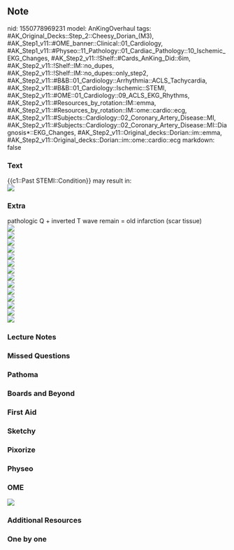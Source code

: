 ## Note
nid: 1550778969231
model: AnKingOverhaul
tags: #AK_Original_Decks::Step_2::Cheesy_Dorian_(M3), #AK_Step1_v11::#OME_banner::Clinical::01_Cardiology, #AK_Step1_v11::#Physeo::11_Pathology::01_Cardiac_Pathology::10_Ischemic_EKG_Changes, #AK_Step2_v11::!Shelf::#Cards_AnKing_Did::6im, #AK_Step2_v11::!Shelf::IM::no_dupes, #AK_Step2_v11::!Shelf::IM::no_dupes::only_step2, #AK_Step2_v11::#B&B::01_Cardiology::Arrhythmia::ACLS_Tachycardia, #AK_Step2_v11::#B&B::01_Cardiology::Ischemic::STEMI, #AK_Step2_v11::#OME::01_Cardiology::09_ACLS_EKG_Rhythms, #AK_Step2_v11::#Resources_by_rotation::IM::emma, #AK_Step2_v11::#Resources_by_rotation::IM::ome::cardio::ecg, #AK_Step2_v11::#Subjects::Cardiology::02_Coronary_Artery_Disease::MI, #AK_Step2_v11::#Subjects::Cardiology::02_Coronary_Artery_Disease::MI::Diagnosis*::EKG_Changes, #AK_Step2_v11::Original_decks::Dorian::im::emma, #AK_Step2_v11::Original_decks::Dorian::im::ome::cardio::ecg
markdown: false

### Text
<div>
  {{c1::Past STEMI::Condition}} may result in:
</div>
<div><img src="paste-467945276833795.jpg" class="resizer"></div>

### Extra
<div>
  pathologic Q + inverted T wave remain = old infarction (scar
  tissue)
</div>
<div>
  <div><img src="paste-835457038417921.jpg"></div>
  <div>
    <i><img src="paste-2748779069803.jpg"></i>
  </div>
  <div><img src="paste-972363415945219.jpg"></div>
  <div><img src="paste-460197155831811.jpg"></div>
  <div><img src="paste-460386134392835.jpg"></div>
  <div><img src="paste-460441968967683.jpg"></div>
  <div><img src="paste-343335390674947.jpg"></div>
  <div>
    <div><img src="paste-343425584988163.jpg"></div>
    <div><img src="paste-343520074268675.jpg"></div>
    <div><img src="paste-343490009497603.jpg"></div>
    <div><img src="paste-343451354791939.jpg"></div>
    <div><img src="paste-346328982880259.jpg"></div>
    <div><img src="Plate%20211.jpg"></div>
    <div>
      <div><img src="Plate%20208.jpg"></div>
    </div>
  </div>
</div>

### Lecture Notes


### Missed Questions


### Pathoma


### Boards and Beyond


### First Aid


### Sketchy


### Pixorize


### Physeo


### OME
<div class="ome-widget">
  <a href=
  "https://onlinemeded.org/spa/cardiology?ref=anki"><img src=
  "_OME_AnkiFlashcards_Topic_6.png"></a>
</div>

### Additional Resources


### One by one

